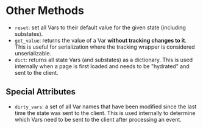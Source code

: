 # Other Methods

* `reset`: set all Vars to their default value for the given state (including substates).
* `get_value`: returns the value of a Var **without tracking changes to it**. This is useful
   for serialization where the tracking wrapper is considered unserializable.
* `dict`: returns all state Vars (and substates) as a dictionary. This is
  used internally when a page is first loaded and needs to be "hydrated" and
  sent to the client.

## Special Attributes

* `dirty_vars`: a set of all Var names that have been modified since the last
  time the state was sent to the client. This is used internally to determine
  which Vars need to be sent to the client after processing an event.